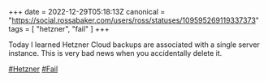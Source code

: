 +++
date = 2022-12-29T05:18:13Z
canonical = "https://social.rossabaker.com/users/ross/statuses/109595269119337373"
tags = [ "hetzner", "fail" ]
+++

<p>Today I learned Hetzner Cloud backups are associated with a single server instance.  This is very bad news when you accidentally delete it.</p><p><a href="https://social.rossabaker.com/tags/Hetzner" class="mention hashtag" rel="tag">#<span>Hetzner</span></a> <a href="https://social.rossabaker.com/tags/Fail" class="mention hashtag" rel="tag">#<span>Fail</span></a></p>
